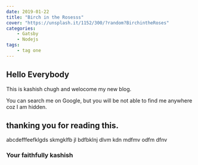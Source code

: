 ```yaml
---
date: 2019-01-22
title: "Birch in the Rosesss"
cover: "https://unsplash.it/1152/300/?random?BirchintheRoses"
categories: 
    - Gatsby
    - Nodejs
tags:
    - tag one
---
```


## Hello Everybody
This is kashish chugh and welocome my new blog.

You can search me on Google, but you will be not able to find me anywhere coz I am hidden.

## thanking you for reading this.

abcdefffeefklgds skmgklfb jl bdfbklnj dlvm kdn mdfmv odfm dfnv

### Your faithfully kashish